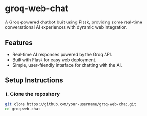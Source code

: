 # groq-web-chat
A Groq-powered chatbot built using Flask, providing some  real-time conversational AI experiences with dynamic web integration.

## Features
- Real-time AI responses powered by the Groq API.
- Built with Flask for easy web deployment.
- Simple, user-friendly interface for chatting with the AI.

## Setup Instructions

### 1. Clone the repository
```bash
git clone https://github.com/your-username/groq-web-chat.git
cd groq-web-chat



